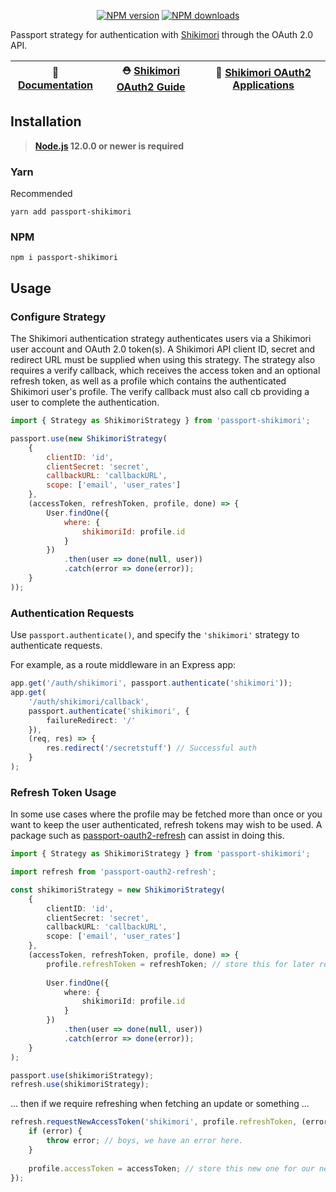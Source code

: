 <p align="center">
<a href="https://npm.im/passport-shikimori"><img src="https://img.shields.io/npm/v/passport-shikimori.svg?style=flat-square" alt="NPM version"></a>
<a href="https://npm.im/passport-shikimori"><img src="https://img.shields.io/npm/dt/passport-shikimori.svg?style=flat-square" alt="NPM downloads"></a>
</p>

Passport strategy for authentication with [Shikimori](https://shikimori.one) through the OAuth 2.0 API.

| 📖 [Documentation](docs/) | ⛑ [Shikimori OAuth2 Guide](https://shikimori.one/oauth) | 🎫 [Shikimori OAuth2 Applications](https://shikimori.one/oauth/applications) |
|---------------------------|---------------------------------------------------|-------------------------------------------------------------------------------------|

## Installation
> **[Node.js](https://nodejs.org/) 12.0.0 or newer is required**

### Yarn
Recommended
```
yarn add passport-shikimori
```

### NPM
```
npm i passport-shikimori
```

## Usage

### Configure Strategy

The Shikimori authentication strategy authenticates users via a Shikimori user account and OAuth 2.0 token(s). A Shikimori API client ID, secret and redirect URL must be supplied when using this strategy. The strategy also requires a verify callback, which receives the access token and an optional refresh token, as well as a profile which contains the authenticated Shikimori user's profile. The verify callback must also call cb providing a user to complete the authentication.

```js
import { Strategy as ShikimoriStrategy } from 'passport-shikimori';

passport.use(new ShikimoriStrategy(
	{
		clientID: 'id',
		clientSecret: 'secret',
		callbackURL: 'callbackURL',
		scope: ['email', 'user_rates']
	},
	(accessToken, refreshToken, profile, done) => {
		User.findOne({
			where: {
				shikimoriId: profile.id
			}
		})
			.then(user => done(null, user))
			.catch(error => done(error));
	}
));
```

### Authentication Requests

Use `passport.authenticate()`, and specify the `'shikimori'` strategy to authenticate requests.

For example, as a route middleware in an Express app:

```ts
app.get('/auth/shikimori', passport.authenticate('shikimori'));
app.get(
	'/auth/shikimori/callback',
	passport.authenticate('shikimori', {
		failureRedirect: '/'
	}),
	(req, res) => {
		res.redirect('/secretstuff') // Successful auth
	}
);
```

### Refresh Token Usage

In some use cases where the profile may be fetched more than once or you want to keep the user authenticated, refresh tokens may wish to be used. A package such as [passport-oauth2-refresh](https://npm.im/passport-oauth2-refresh) can assist in doing this.

```ts
import { Strategy as ShikimoriStrategy } from 'passport-shikimori';

import refresh from 'passport-oauth2-refresh';

const shikimoriStrategy = new ShikimoriStrategy(
	{
		clientID: 'id',
		clientSecret: 'secret',
		callbackURL: 'callbackURL',
		scope: ['email', 'user_rates']
	},
	(accessToken, refreshToken, profile, done) => {
		profile.refreshToken = refreshToken; // store this for later refreshes
		
		User.findOne({
			where: {
				shikimoriId: profile.id
			}
		})
			.then(user => done(null, user))
			.catch(error => done(error));
	}
);

passport.use(shikimoriStrategy);
refresh.use(shikimoriStrategy);
```

... then if we require refreshing when fetching an update or something ...

```ts
refresh.requestNewAccessToken('shikimori', profile.refreshToken, (error, accessToken, refreshToken) => {
    if (error) {
        throw error; // boys, we have an error here.
	}
    
    profile.accessToken = accessToken; // store this new one for our new requests!
});
```
